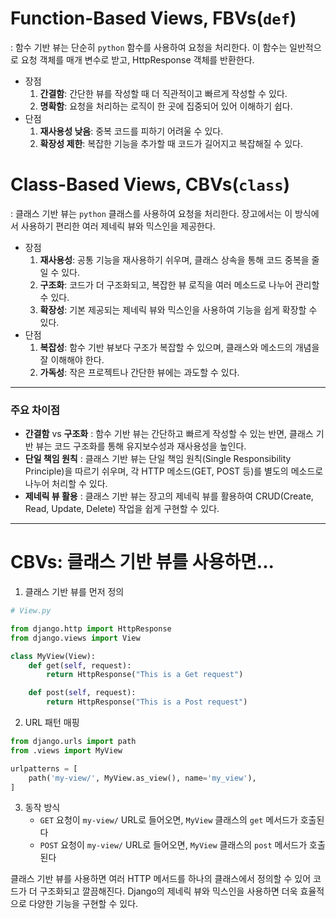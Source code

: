 # Function-Based Views, FBVs(`def`)

: 함수 기반 뷰는 단순히 `python` 함수를 사용하여 요청을 처리한다. 이 함수는 일반적으로 요청 객체를 매개 변수로 받고, HttpResponse 객체를 반환한다.

- 장점
	1. **간결함**: 간단한 뷰를 작성할 때 더 직관적이고 빠르게 작성할 수 있다.
	2. **명확함**: 요청을 처리하는 로직이 한 곳에 집중되어 있어 이해하기 쉽다.
- 단점
	1. **재사용성 낮음**: 중복 코드를 피하기 어려울 수 있다.
	2. **확장성 제한**: 복잡한 기능을 추가할 때 코드가 길어지고 복잡해질 수 있다.


# Class-Based Views, CBVs(`class`)

: 클래스 기반 뷰는 `python` 클래스를 사용하여 요청을 처리한다. 장고에서는 이 방식에서 사용하기 편리한 여러 제네릭 뷰와 믹스인을 제공한다.

- 장점
	1. **재사용성**: 공통 기능을 재사용하기 쉬우며, 클래스 상속을 통해 코드 중복을 줄일 수 있다.
	2. **구조화**: 코드가 더 구조화되고, 복잡한 뷰 로직을 여러 메소드로 나누어 관리할 수 있다.
	3. **확장성**: 기본 제공되는 제네릭 뷰와 믹스인을 사용하여 기능을 쉽게 확장할 수 있다.
- 단점
	1. **복잡성**: 함수 기반 뷰보다 구조가 복잡할 수 있으며, 클래스와 메소드의 개념을 잘 이해해야 한다.
	2. **가독성**: 작은 프로젝트나 간단한 뷰에는 과도할 수 있다.


---

### 주요 차이점
- **간결함** vs **구조화**
  : 함수 기반 뷰는 간단하고 빠르게 작성할 수 있는 반면, 클래스 기반 뷰는 코드 구조화를 통해 유지보수성과 재사용성을 높인다.
- **단일 책임 원칙**
  : 클래스 기반 뷰는 단일 책임 원칙(Single Responsibility Principle)을 따르기 쉬우며, 각 HTTP 메소드(GET, POST 등)를 별도의 메소드로 나누어 처리할 수 있다.
- **제네릭 뷰 활용**
  : 클래스 기반 뷰는 장고의 제네릭 뷰를 활용하여 CRUD(Create, Read, Update, Delete) 작업을 쉽게 구현할 수 있다.

---

# CBVs: 클래스 기반 뷰를 사용하면...

1. 클래스 기반 뷰를 먼저 정의
```python
# View.py

from django.http import HttpResponse
from django.views import View

class MyView(View):
	def get(self, request):
		return HttpResponse("This is a Get request")

	def post(self, request):
		return HttpResponse("This is a Post request")
```

2. URL 패턴 매핑
```python
from django.urls import path
from .views import MyView

urlpatterns = [
	path('my-view/', MyView.as_view(), name='my_view'),
]
```

3. 동작 방식
	- `GET` 요청이 `my-view/` URL로 들어오면, `MyView` 클래스의 `get` 메서드가 호출된다
	- `POST` 요청이 `my-view/` URL로 들어오면, `MyView` 클래스의 `post` 메서드가 호출된다

클래스 기반 뷰를 사용하면 여러 HTTP 메서드를 하나의 클래스에서 정의할 수 있어 코드가 더 구조화되고 깔끔해진다. Django의 제네릭 뷰와 믹스인을 사용하면 더욱 효율적으로 다양한 기능을 구현할 수 있다.
